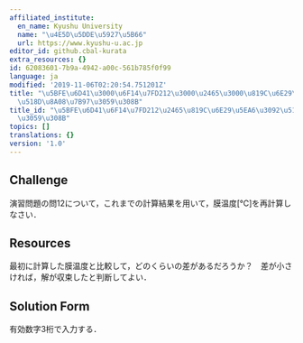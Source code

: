 ```yaml
---
affiliated_institute:
  en_name: Kyushu University
  name: "\u4E5D\u5DDE\u5927\u5B66"
  url: https://www.kyushu-u.ac.jp
editor_id: github.cbal-kurata
extra_resources: {}
id: 62083601-7b9a-4942-a00c-561b785f0f99
language: ja
modified: '2019-11-06T02:20:54.751201Z'
title: "\u5BFE\u6D41\u3000\u6F14\u7FD212\u3000\u2465\u3000\u819C\u6E29\u5EA6\u3092\
  \u518D\u8A08\u7B97\u3059\u308B"
title_id: "\u5BFE\u6D41\u6F14\u7FD212\u2465\u819C\u6E29\u5EA6\u3092\u518D\u8A08\u7B97\
  \u3059\u308B"
topics: []
translations: {}
version: '1.0'
---
```


## Challenge
演習問題の問12について，これまでの計算結果を用いて，膜温度[℃]を再計算しなさい．

## Resources
最初に計算した膜温度と比較して，どのくらいの差があるだろうか？　差が小さければ，解が収束したと判断してよい．

## Solution Form
有効数字3桁で入力する．



